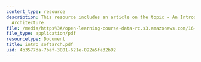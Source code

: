 ```yaml
---
content_type: resource
description: This resource includes an article on the topic - An Introduction to Software
  Architecture.
file: /media/https%3A/open-learning-course-data-rc.s3.amazonaws.com/16-355j-software-engineering-concepts-fall-2005/4b3577da7baf3801621e092a5fa32b92_intro_softarch.pdf
file_type: application/pdf
resourcetype: Document
title: intro_softarch.pdf
uid: 4b3577da-7baf-3801-621e-092a5fa32b92
---
```

